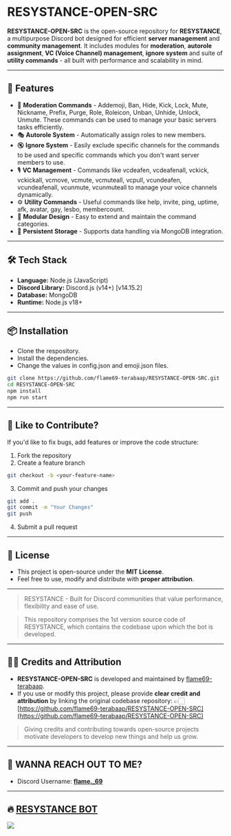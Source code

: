 # RESYSTANCE-OPEN-SRC

**RESYSTANCE-OPEN-SRC** is the open-source repository for **RESYSTANCE**, a multipurpose Discord bot designed for efficient **server management** and **community management**.
It includes modules for **moderation**, **autorole assignment**, **VC (Voice Channel) management**, **ignore system** and suite of **utility commands** - all built with performance and scalability in mind.

---

## 🚀 Features

- 🔧 **Moderation Commands** - Addemoji, Ban, Hide, Kick, Lock, Mute, Nickname, Prefix, Purge, Role, Roleicon, Unban, Unhide, Unlock, Unmute. These commands can be used to manage your basic servers tasks efficiently.
- 🎭 **Autorole System** - Automatically assign roles to new members.
- 🔇 **Ignore System** - Easily exclude specific channels for the commands to be used and specific commands which you don't want server members to use.
- 🎙 **VC Management** - Commands like vcdeafen, vcdeafenall, vckick, vckickall, vcmove, vcmute, vcmuteall, vcpull, vcundeafen, vcundeafenall, vcunmute, vcunmuteall to manage your voice channels dynamically.
- ⚙️ **Utility Commands** - Useful commands like help, invite, ping, uptime, afk, avatar, gay, lesbo, membercount.
- 🧩 **Modular Design** - Easy to extend and maintain the command categories.
- 💾 **Persistent Storage** - Supports data handling via MongoDB integration.

---

## 🛠️ Tech Stack

- **Language:** Node.js (JavaScript)
- **Discord Library:** Discord.js (v14+) [v14.15.2]
- **Database:** MongoDB
- **Runtime:** Node.js v18+

---

## 📦 Installation

- Clone the respository.
- Install the dependencies.
- Change the values in config.json and emoji.json files.

```bash
git clone https://github.com/flame69-terabaap/RESYSTANCE-OPEN-SRC.git
cd RESYSTANCE-OPEN-SRC
npm install
npm run start
```

---

## 🧠 Like to Contribute?

If you'd like to fix bugs, add features or improve the code structure:

1. Fork the repository
2. Create a feature branch
```bash
git checkout -b <your-feature-name>
```
3. Commit and push your changes
```bash
git add .
git commit -m "Your Changes"
git push
```
4. Submit a pull request

---

## 📄 License
- This project is open-source under the **MIT License**.
- Feel free to use, modify and distribute with **proper attribution**.

---

> RESYSTANCE - Built for Discord communities that value performance, flexibility and ease of use.

> This repository comprises the 1st version source code of RESYSTANCE, which contains the codebase upon which the bot is developed.

---

## 🙌🏻 Credits and Attribution
- **RESYSTANCE-OPEN-SRC** is developed and maintained by [flame69-terabaap](https://github.com/flame69-terabaap).
- If you use or modify this project, please provide **clear credit and attribution** by linking the original codebase repository:
👉🏻 [https://github.com/flame69-terabaap/RESYSTANCE-OPEN-SRC](https://github.com/flame69-terabaap/RESYSTANCE-OPEN-SRC)

> Giving credits and contributing towards open-source projects motivate developers to develop new things and help us grow.

---

## 👤 WANNA REACH OUT TO ME?
- Discord Username: **[flame._69](https://discord.com/users/841392888512118796)**

---

## 🔥 [RESYSTANCE BOT](https://top.gg//bot/1409185387921932399)

<a href="https://top.gg/bot/1409185387921932399">
  <img src="https://top.gg/api/widget/1409185387921932399.svg">
</a>

